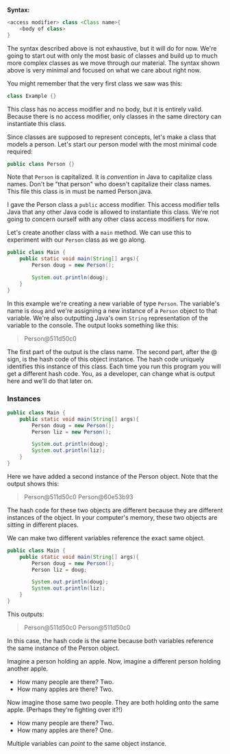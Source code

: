 **Syntax:**

```java
<access modifier> class <Class name>{
	<body of class>
}
```

The syntax described above is not exhaustive, but it will do for now. We're going to start out with only the most basic of classes and build up to much more complex classes as we move through our material. The syntax shown above is very minimal and focused on what we care about right now.

You might remember that the very first class we saw was this:

```java
class Example {}
```

This class has no access modifier and no body, but it is entirely valid. Because there is no access modifier, only classes in the same directory can instantiate this class.

Since classes are supposed to represent concepts, let's make a class that models a person. Let's start our person model with the most minimal code required:

```java
public class Person {}
```

Note that `Person` is capitalized. It is _convention_ in Java to capitalize class names. Don't be "that person" who doesn't capitalize their class names. This file this class is in must be named Person.java. 

I gave the Person class a `public` access modifier. This access modifier tells Java that any other Java code is allowed to instantiate this class. We're not going to concern ourself with any other class access modifiers for now.

Let's create another class with a `main` method. We can use this to experiment with our `Person` class as we go along.

```java
public class Main {
    public static void main(String[] args){
        Person doug = new Person();

		System.out.println(doug);
    }
}
```

In this example we're creating a new variable of type `Person`. The variable's name is `doug` and we're assigning a new instance of a `Person` object to that variable. We're also outputting Java's own `String` representation of the variable to the console. The output looks something like this:

> Person@511d50c0

The first part of the output is the class name. The second part, after the @ sign, is the hash code of this object instance. The hash code uniquely identifies this instance of this class. Each time you run this program you will get a different hash code. You, as a developer, can change what is output here and we'll do that later on.

### Instances

```java
public class Main {
    public static void main(String[] args){
        Person doug = new Person();
        Person liz = new Person();

		System.out.println(doug);
		System.out.println(liz);
    }
}
```

Here we have added a second instance of the Person object. Note that the output shows this:

> Person@511d50c0
> Person@60e53b93

The hash code for these two objects are different because they are different instances of the object. In your computer's memory, these two objects are sitting in different places. 

We can make two different variables reference the exact same object. 

```java
public class Main {
    public static void main(String[] args){
        Person doug = new Person();
        Person liz = doug;

		System.out.println(doug);
		System.out.println(liz);
    }
}
```

This outputs:

> Person@511d50c0
> Person@511d50c0

In this case, the hash code is the same because both variables reference the same instance of the Person object. 

Imagine a person holding an apple. Now, imagine a different person holding another apple.

* How many people are there? Two.
* How many apples are there? Two. 

Now imagine those same two people. They are both holding onto the same apple. (Perhaps they're fighting over it?!)

* How many people are there? Two.
* How many apples are there? One. 

Multiple variables can _point_ to the same object instance.
